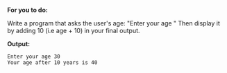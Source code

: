 **For you to do:**

Write a program that asks the user's age: "Enter your age "
Then display it by adding 10 (i.e age + 10) in your final output.

**Output:**

```
Enter your age 30
Your age after 10 years is 40
```